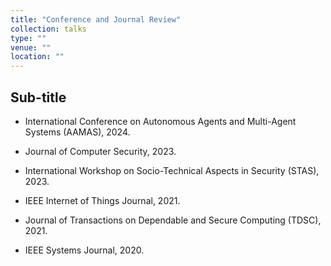 ```yaml
---
title: "Conference and Journal Review"
collection: talks
type: ""
venue: ""
location: ""
---
```

## Sub-title

- International Conference on Autonomous Agents and Multi-Agent Systems (AAMAS), 2024.

- Journal of Computer Security, 2023.

- International Workshop on Socio-Technical Aspects in Security (STAS), 2023.

- IEEE Internet of Things Journal, 2021.

- Journal of Transactions on Dependable and Secure Computing (TDSC), 2021.

- IEEE Systems Journal, 2020.
